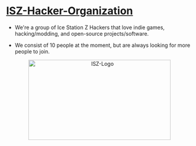 # [ISZ-Hacker-Organization](https://github.com/ISZ-Hacker-Organization)
- We're a group of Ice Station Z Hackers that love indie games, hacking/modding, and open-source projects/software.
 
  
- We consist of 10 people at the moment, but are always looking for more people to join.


<p align="center">
    <img width="384" height="216" src="https://user-images.githubusercontent.com/78656905/227382970-15a0528d-1bcd-49a9-880d-d220fdd0fb83.png" alt="ISZ-Logo">
</p>
